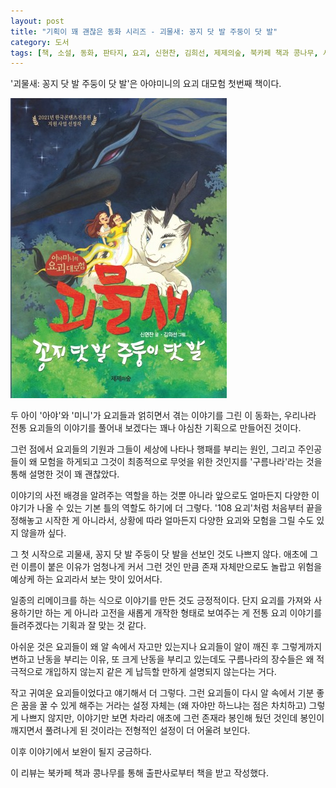 ```yaml
---
layout: post
title: "기획이 꽤 괜찮은 동화 시리즈 - 괴물새: 꽁지 닷 발 주둥이 닷 발"
category: 도서
tags: [책, 소설, 동화, 판타지, 요괴, 신현찬, 김희선, 제제의숲, 북카페 책과 콩나무, 서평]
---
```


'괴물새: 꽁지 닷 발 주둥이 닷 발'은
아야미니의 요괴 대모험 첫번째 책이다.

![표지](/images/book/ayaminis-great-monster-adventure-1-book.jpg)

두 아이 '아야'와 '미니'가 요괴들과 얽히면서 겪는 이야기를 그린 이 동화는,
우리나라 전통 요괴들의 이야기를 풀어내 보겠다는 꽤나 야심찬 기획으로 만들어진 것이다.

그런 점에서 요괴들의 기원과 그들이 세상에 나타나 행패를 부리는 원인,
그리고 주인공들이 왜 모험을 하게되고 그것이 최종적으로 무엇을 위한 것인지를
'구름나라'라는 것을 통해 설명한 것이 꽤 괜찮았다.

이야기의 사전 배경을 알려주는 역할을 하는 것뿐 아니라
앞으로도 얼마든지 다양한 이야기가 나올 수 있는 기본 틀의 역할도 하기에 더 그렇다.
'108 요괴'처럼 처음부터 끝을 정해놓고 시작한 게 아니라서,
상황에 따라 얼마든지 다양한 요괴와 모험을 그릴 수도 있지 않을까 싶다.

그 첫 시작으로 괴물새, 꽁지 닷 발 주둥이 닷 발을 선보인 것도 나쁘지 않다.
애초에 그런 이름이 붙은 이유가 엄청나게 커서 그런 것인 만큼
존재 자체만으로도 놀랍고 위험을 예상케 하는 요괴라서 보는 맛이 있어서다.

일종의 리메이크를 하는 식으로 이야기를 만든 것도 긍정적이다.
단지 요괴를 가져와 사용하기만 하는 게 아니라
고전을 새롭게 개작한 형태로 보여주는 게
전통 요괴 이야기를 들려주겠다는 기획과 잘 맞는 것 같다.

아쉬운 것은 요괴들이 왜 알 속에서 자고만 있는지나
요괴들이 알이 깨진 후 그렇게까지 변하고 난동을 부리는 이유,
또 크게 난동을 부리고 있는데도 구름나라의 장수들은 왜 적극적으로 개입하지 않는지 같은 게
납득할 만하게 설명되지 않는다는 거다.

작고 귀여운 요괴들이었다고 얘기해서 더 그렇다.
그런 요괴들이 다시 알 속에서 기분 좋은 꿈을 꿀 수 있게 해주는 거라는 설정 자체는 (왜 자야만 하느냐는 점은 차치하고) 그렇게 나쁘지 않지만,
이야기만 보면 차라리 애초에 그런 존재라 봉인해 뒀던 것인데
봉인이 깨지면서 풀려나게 된 것이라는 전형적인 설정이 더 어울려 보인다.

이후 이야기에서 보완이 될지 궁금하다.



<div class="im im-info">
이 리뷰는 북카페 책과 콩나무를 통해 출판사로부터 책을 받고 작성했다.
</div>
